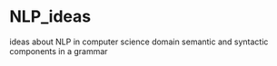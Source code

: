 # NLP_ideas
ideas about NLP in computer science domain
semantic and syntactic components in a grammar
